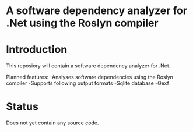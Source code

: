 #  A software dependency analyzer for .Net using the Roslyn compiler

# Introduction

This reposiory will contain a software dependency analyzer for .Net.

Planned features:
-Analyses software dependencies using the Roslyn compiler
-Supports following output formats
  -Sqlite database
  -Gexf

# Status

Does not yet contain any source code.
